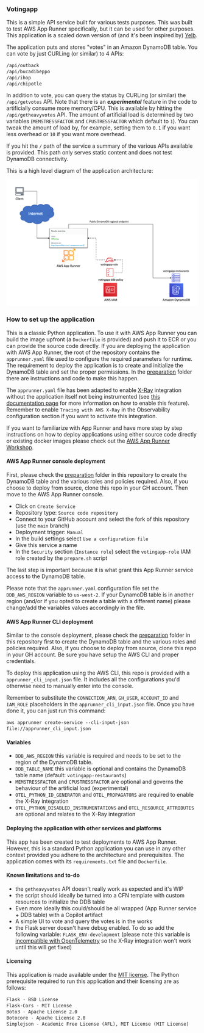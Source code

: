 ### Votingapp

This is a simple API service built for various tests purposes. This was built to test AWS App Runner specifically, but it can be used for other purposes. This application is a scaled down version of (and it's been inspired by) [Yelb](https://github.com/mreferre/yelb/).

The application puts and stores "votes" in an Amazon DynamoDB table. You can vote by just CURLing (or similar) to 4 APIs: 
```
/api/outback
/api/bucadibeppo
/api/ihop
/api/chipotle
```
In addition to vote, you can query the status by CURLing (or similar) the `/api/getvotes` API. Note that there is an ***experimental*** feature in the code to artificially consume more memory/CPU. This is available by hitting the `/api/getheavyvotes` API. The amount of artificial load is determined by two variables (`MEMSTRESSFACTOR` and `CPUSTRESSFACTOR` which default to `1`). You can tweak the amount of load by, for example, setting them to `0.1` if you want less overhead or `10` if you want more overhead. 

If you hit the `/` path of the service a summary of the various APIs available is provided. This path only serves static content and does not test DynamoDB connectivity. 

This is a high level diagram of the application architecture:

![votingapp-architecture](/images/votingapp-architecture.png)

### How to set up the application

This is a classic Python application. To use it with AWS App Runner you can build the image upfront (a `Dockerfile` is provided) and push it to ECR or you can provide the source code directly. If you are deploying the application with AWS App Runner, the root of the repository contains the `apprunner.yaml` file used to configure the required parameters for runtime. The requirement to deploy the application is to create and initialize the DynamoDB table and set the proper permissions. In the [preparation](/preparation) folder there are instructions and code to make this happen. 

The `apprunner.yaml` file has been adapted to enable [X-Ray](https://aws.amazon.com/xray/) integration without the application itself not being instrumented (see [this documentation page](https://docs.aws.amazon.com/apprunner/latest/dg/monitor-xray.html) for more information on how to enable this feature). Remember to enable `Tracing with AWS X-Ray` in the Observability configuration section if you want to activate this integration.   

If you want to familiarize with App Runner and have more step by step instructions on how to deploy applications using either source code directly or existing docker images please check out the [AWS App Runner Workshop](https://www.apprunnerworkshop.com/).  


#### AWS App Runner console deployment

First, please check the [preparation](/preparation) folder in this repository to create the DynamoDB table and the various roles and policies required. Also, if you choose to deploy from source, clone this repo in your GH account. Then move to the AWS App Runner console.

- Click on `Create Service` 
- Repository type: `Source code repository`
- Connect to your GitHub account and select the fork of this repository (use the `main` branch)
- Deployment trigger: `Manual`
- In the build settings select `Use a configuration file`
- Give this service a name 
- In the `Security` section (`Instance role`) select the `votingapp-role` IAM role created by the `prepare.sh` script  

The last step is important because it is what grant this App Runner service access to the DynamoDB table. 

Please note that the `apprunner.yaml` configuration file set the `DDB_AWS_REGION` variable to `us-west-2`. If your DynamoDB table is in another region (and/or if you opted to create a table with a different name) please change/add the variables values accordingly in the file. 

#### AWS App Runner CLI deployment

Similar to the console deployment, please check the [preparation](/preparation) folder in this repository first to create the DynamoDB table and the various roles and policies required. Also, if you choose to deploy from source, clone this repo in your GH account. Be sure you have setup the AWS CLI and proper credentials. 

To deploy this application using the AWS CLI, this repo is provided with a `apprunner_cli_input.json` file. It includes all the configurations you'd otherwise need to manually enter into the console. 

Remember to substitute the `CONNECTION_ARN`, `GH_USER`, `ACCOUNT_ID` and `IAM_ROLE` placeholders in the `apprunner_cli_input.json` file. Once you have done it, you can just run this command: 

```
aws apprunner create-service --cli-input-json file://apprunner_cli_input.json
```

#### Variables

- `DDB_AWS_REGION` this variable is required and needs to be set to the region of the DynamoDB table.
- `DDB_TABLE_NAME` this variable is optional and contains the DynamoDB table name (default: `votingapp-restaurants`)
- `MEMSTRESSFACTOR` and `CPUSTRESSFACTOR` are optional and governs the behaviour of the artificial load (experimental)
- `OTEL_PYTHON_ID_GENERATOR` and `OTEL_PROPAGATORS` are required to enable the X-Ray integration
- `OTEL_PYTHON_DISABLED_INSTRUMENTATIONS` and `OTEL_RESOURCE_ATTRIBUTES` are optional and relates to the X-Ray integration

#### Deploying the application with other services and platforms  

This app has been created to test deployments to AWS App Runner. However, this is a standard Python application you can use in any other context provided you adhere to the architecture and prerequisites. The application comes with its `requirements.txt` file and `Dockerfile`. 

#### Known limitations and to-do

- the `getheavyvotes` API doesn't really work as expected and it's WIP 
- the script should ideally be turned into a CFN template with custom resources to initialize the DDB table
- Even more ideally this could/should be all wrapped (App Runner service + DDB table) with a Copilot artifact
- A simple UI to vote and query the votes is in the works
- the Flask server doesn't have debug enabled. To do so add the following variable: `FLASK_ENV-development` (please note this variable is [incompatible with OpenTelemetry](https://github.com/open-telemetry/opentelemetry-python-contrib/issues/546) so the X-Ray integration won't work until this will get fixed)


#### Licensing

This application is made available under the [MIT license](./LICENSE). The Python prerequisite required to run this application and their licensing are as follows:
```
Flask - BSD License 
Flask-Cors - MIT License
Boto3 - Apache License 2.0
Botocore - Apache License 2.0
Simplejson - Academic Free License (AFL), MIT License (MIT License)
```

